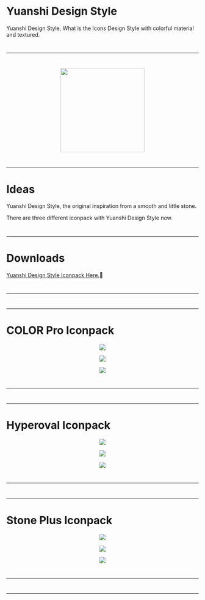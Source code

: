 # Yuanshi Design Style

Yuanshi Design Style, What is the Icons Design Style with colorful material and textured.

#
---
#

<p align="center">
<img src="https://raw.githubusercontent.com/a-Little-Design/hello/main/cloud/app/src/main/res/promo/iconpack.jpg" height="220"/>
</p>

#
---
#

# Ideas

Yuanshi Design Style, the original inspiration from a smooth and little stone. 

There are three different iconpack with Yuanshi Design Style now.


#
---
#

# Downloads
[Yuanshi Design Style Iconpack Here.](https://github.com/a-Little-Design/stone-plus-iconpack/releases)🎨


#
---
#

#
---
#

# COLOR Pro Iconpack

<p align="center">
<img src="https://raw.githubusercontent.com/a-Little-Design/hello/main/cloud/app/src/main/res/promo/COLOR-Pro-Promo2.webp"/>
</p>

<p align="center">
<img src="https://raw.githubusercontent.com/a-Little-Design/hello/main/cloud/app/src/main/res/promo/COLOR-Pro-Promo2c.webp"/>
</p>

<p align="center">
<img src="https://raw.githubusercontent.com/a-Little-Design/hello/main/cloud/app/src/main/res/promo/COLOR-Pro-Promo2d.webp"/>
</p>

#
---
#

#
---
#

# Hyperoval Iconpack

<p align="center">
<img src="https://raw.githubusercontent.com/a-Little-Design/hello/main/cloud/app/src/main/res/promo/Hyperoval-Promo2.webp"/>
</p>

<p align="center">
<img src="https://raw.githubusercontent.com/a-Little-Design/hello/main/cloud/app/src/main/res/promo/Hyperoval-Promo2c.webp"/>
</p>

<p align="center">
<img src="https://raw.githubusercontent.com/a-Little-Design/hello/main/cloud/app/src/main/res/promo/Hyperoval-Promo2d.webp"/>
</p>

#
---
#

#
---
#

# Stone Plus Iconpack

<p align="center">
<img src="https://raw.githubusercontent.com/a-Little-Design/hello/main/cloud/app/src/main/res/promo/Promo_stone_plus.webp"/>
</p>

<p align="center">
<img src="https://raw.githubusercontent.com/a-Little-Design/hello/main/cloud/app/src/main/res/promo/Promo_stone_plus_1.webp"/>
</p>

<p align="center">
<img src="https://raw.githubusercontent.com/a-Little-Design/hello/main/cloud/app/src/main/res/promo/Promo_stone_plus_2.webp"/>
</p>

#
---
#

#
---
#


